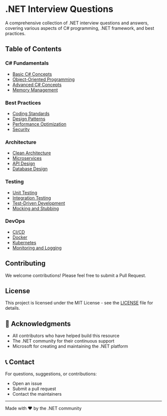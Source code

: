 # .NET Interview Questions

A comprehensive collection of .NET interview questions and answers, covering various aspects of C# programming, .NET framework, and best practices.

## Table of Contents

### C# Fundamentals
- [Basic C# Concepts](csharp/basic.en.md)
- [Object-Oriented Programming](csharp/oop.en.md)
- [Advanced C# Concepts](csharp/advanced.en.md)
- [Memory Management](csharp/memory.en.md)

### Best Practices
- [Coding Standards](best-practices/coding-standards.en.md)
- [Design Patterns](best-practices/design-patterns.en.md)
- [Performance Optimization](best-practices/performance.en.md)
- [Security](best-practices/security.en.md)

### Architecture
- [Clean Architecture](architecture/clean-architecture.en.md)
- [Microservices](architecture/microservices.en.md)
- [API Design](architecture/api-design.en.md)
- [Database Design](architecture/database-design.en.md)

### Testing
- [Unit Testing](testing/unit-testing.en.md)
- [Integration Testing](testing/integration-testing.en.md)
- [Test-Driven Development](testing/tdd.en.md)
- [Mocking and Stubbing](testing/mocking.en.md)

### DevOps
- [CI/CD](devops/ci-cd.en.md)
- [Docker](devops/docker.en.md)
- [Kubernetes](devops/kubernetes.en.md)
- [Monitoring and Logging](devops/monitoring.en.md)

## Contributing
We welcome contributions! Please feel free to submit a Pull Request.

## License
This project is licensed under the MIT License - see the [LICENSE](LICENSE) file for details.

## 🙏 Acknowledgments

- All contributors who have helped build this resource
- The .NET community for their continuous support
- Microsoft for creating and maintaining the .NET platform

## 📞 Contact

For questions, suggestions, or contributions:
- Open an issue
- Submit a pull request
- Contact the maintainers

---

Made with ❤️ by the .NET community

